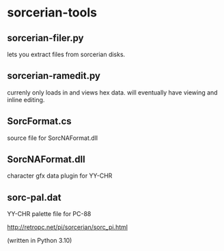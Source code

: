 # sorcerian-tools


## sorcerian-filer.py
lets you extract files from sorcerian disks.

## sorcerian-ramedit.py
currenly only loads in and views hex data. 
will eventually have viewing and inline editing.

## SorcFormat.cs
source file for SorcNAFormat.dll 

## SorcNAFormat.dll 
character gfx data plugin for YY-CHR

## sorc-pal.dat 
YY-CHR palette file for PC-88

http://retropc.net/pi/sorcerian/sorc_pi.html

(written in Python 3.10)

